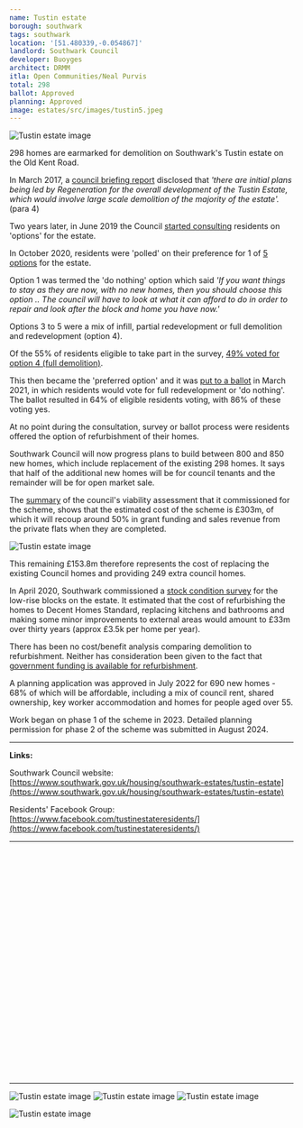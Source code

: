 ```yaml
---
name: Tustin estate 
borough: southwark
tags: southwark
location: '[51.480339,-0.054867]'
landlord: Southwark Council
developer: Buoyges
architect: DRMM
itla: Open Communities/Neal Purvis
total: 298
ballot: Approved
planning: Approved
image: estates/src/images/tustin5.jpeg
---
```

![Tustin estate image](src/images/tustin5.jpeg)

298 homes are earmarked for demolition on Southwark's Tustin estate on the Old Kent Road.

In March 2017, a [council briefing report](http://moderngov.southwark.gov.uk/documents/s67406/Report.pdf) disclosed that _'there are initial plans being led by Regeneration for the overall development of the Tustin Estate, which would involve large scale demolition of the majority of the estate'._ (para 4)

Two years later, in June 2019 the Council [started consulting](https://www.southwark.gov.uk/housing/southwark-estates/tustin-estate?chapter=5) residents on 'options' for the estate.

In October 2020, residents were 'polled' on their preference for 1 of [5 options](https://www.southwark.gov.uk/assets/attach/18783/Future-of-Tustin-Estate-Options-Information-Booklet.pdf) for the estate.

Option 1 was termed the 'do nothing' option which said _'If you want things to stay as they are now, with no new homes, then you should choose this option .. The council will have to look at what it can afford to do in order to repair and look after the block and home you have now.'_

Options 3 to 5 were a mix of infill, partial redevelopment or full demolition and redevelopment (option 4).

Of the 55% of residents eligible to take part in the survey, [49% voted for option 4 (full demolition)](https://www.southwark.gov.uk/housing/southwark-estates/tustin-estate?chapter=7).

This then became the 'preferred option' and it was [put to a ballot](https://www.southwark.gov.uk/housing/southwark-estates/tustin-estate?chapter=8) in March 2021, in which residents would vote for full redevelopment or 'do nothing'. The ballot resulted in 64% of eligible residents voting, with 86% of these voting yes.

At no point during the consultation, survey or ballot process were residents offered the option of refurbishment of their homes.  

Southwark Council will now progress plans to build between 800 and 850 new homes, which include replacement of the existing 298 homes. It says that half of the additional new homes will be for council tenants and the remainder will be for open market sale.

The [summary](/images/tustinfvasummary.pdf) of the council's viability assessment that it commissioned for the scheme, shows that the estimated cost of the scheme is £303m, of which it will recoup around 50% in grant funding and sales revenue from the private flats when they are completed.

![Tustin estate image](src/images/tustinfva.png)

This remaining £153.8m therefore represents the cost of replacing the existing Council homes and providing 249 extra council homes.

In April 2020, Southwark commissioned a [stock condition survey](/images/tustinsurvey.pdf) for the low-rise blocks on the estate. It estimated that the cost of refurbishing the homes to Decent Homes Standard, replacing kitchens and bathrooms and making some minor improvements to external areas would amount to £33m over thirty years (approx £3.5k per home per year).

There has been no cost/benefit analysis comparing demolition to refurbishment. Neither has consideration been given to the fact that [government funding is available for refurbishment](https://londonnewsonline.co.uk/housing-estate-next-to-grenfell-tower-will-receive-a-carbon-neutral-overhaul-funded-by-the-council/).

A planning application was approved in July 2022 for 690 new homes - 68% of which will be affordable, including a mix of council rent, shared ownership, key worker accommodation and homes for people aged over 55.

Work began on phase 1 of the scheme in 2023. Detailed planning permission for phase 2 of the scheme was submitted in August 2024. 

---

__Links:__  

Southwark Council website: [https://www.southwark.gov.uk/housing/southwark-estates/tustin-estate](https://www.southwark.gov.uk/housing/southwark-estates/tustin-estate)

Residents' Facebook Group: [https://www.facebook.com/tustinestateresidents/](https://www.facebook.com/tustinestateresidents/)

---

<!------------THE CODE BELOW RENDERS THE MAP - DO NOT EDIT! ---------------------------->

<div id="map" style="width: 100%; height: 400px;"></div>

<script>
  var map = L.map('map').setView({{ location }}, 13);
  L.tileLayer('https://tile.openstreetmap.org/{z}/{x}/{y}.png', {
  maxZoom: 19,
attribution: '&copy; <a href="http://www.openstreetmap.org/copyright">OpenStreetMap</a>'
}).addTo(map);
var circle = L.circle({{ location }}, {
    color: 'red',
    fillColor: '#f03',
    fillOpacity: 0.5,
    radius: 500
}).addTo(map);
</script>

---

 ![Tustin estate image](src/images/tustin2.jpeg)
  ![Tustin estate image](src/images/tustin3.jpeg)
  ![Tustin estate image](src/images/tustin4.jpeg)
  
  ![Tustin estate image](src/images/tustin6.jpeg)
